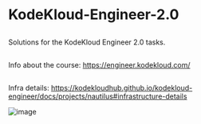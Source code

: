 # KodeKloud-Engineer-2.0
##
Solutions for the KodeKloud Engineer 2.0 tasks.
##
Info about the course: https://engineer.kodekloud.com/
##
Infra details: https://kodekloudhub.github.io/kodekloud-engineer/docs/projects/nautilus#infrastructure-details

![image](https://github.com/janaom/KodeKloud-Engineer-2.0/assets/83917694/93c18bfc-6ca2-4b9b-8932-efe9f46ce9b4)
